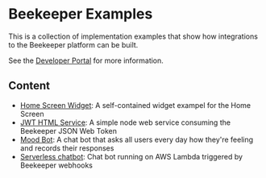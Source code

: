 # Beekeeper Examples
This is a collection of implementation examples that show how integrations to the Beekeeper platform can be built.

See the [Developer Portal](https://developers.beekeeper.io) for more information.

## Content
* [Home Screen Widget](home-screen-widget/profiles): A self-contained widget exampel for the Home Screen
* [JWT HTML Service](nodejs-jwt-html-service): A simple node web service consuming the Beekeeper JSON Web Token
* [Mood Bot](mood-bot): A chat bot that asks all users every day how they're feeling and records their responses
* [Serverless chatbot](serverless-chatbot): Chat bot running on AWS Lambda triggered by Beekeeper webhooks
